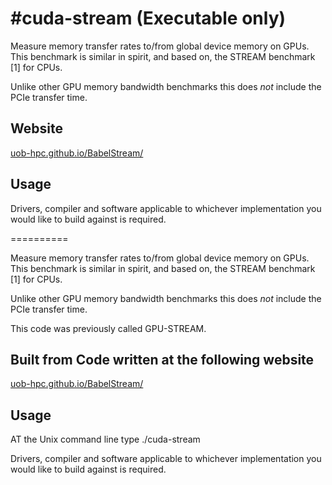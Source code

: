 #cuda-stream (Executable only)
==========

Measure memory transfer rates to/from global device memory on GPUs.
This benchmark is similar in spirit, and based on, the STREAM benchmark [1] for CPUs.

Unlike other GPU memory bandwidth benchmarks this does *not* include the PCIe transfer time.

Website
-------
[uob-hpc.github.io/BabelStream/](https://uob-hpc.github.io/BabelStream/)

Usage
-----

Drivers, compiler and software applicable to whichever implementation you would like to build against is required.

==========

Measure memory transfer rates to/from global device memory on GPUs.
This benchmark is similar in spirit, and based on, the STREAM benchmark [1] for CPUs.

Unlike other GPU memory bandwidth benchmarks this does *not* include the PCIe transfer time.

This code was previously called GPU-STREAM.

Built from Code written at the following website
-------
[uob-hpc.github.io/BabelStream/](https://uob-hpc.github.io/BabelStream/)

Usage
-----
AT the Unix command line type ./cuda-stream

Drivers, compiler and software applicable to whichever implementation you would like to build against is required.

